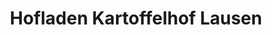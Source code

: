 ---
title: "Hofladen Kartoffelhof Lausen"
url: /boeel/hofladen-kartoffelhof-lausen/
shop: Hofladen
---